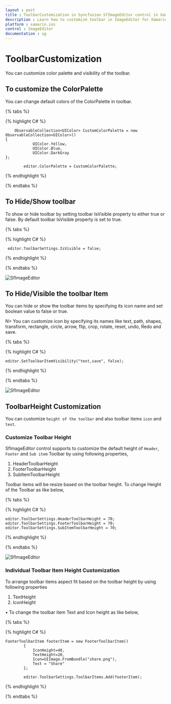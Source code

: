```yaml
---
layout : post
title : ToolbarCustomization in Syncfusion SfImageEditor control in Xamarin.iOS
description : Learn how to customize toolbar in ImageEditor for Xamarin.iOS
platform : xamarin.ios
control : ImageEditor
documentation : ug
---
```


# ToolbarCustomization

You can customize color palette and visibility of the toolbar.

## To customize the ColorPalette

You can change default colors of the ColorPalette in toolbar.

{% tabs %}

{% highlight C# %}

    	ObservableCollection<UIColor> CustomColorPalette = new ObservableCollection<UIColor>()
	{
				UIColor.Yellow,
				UIColor.Blue,
				UIColor.DarkGray
	};

			editor.ColorPalette = CustomColorPalette;
{% endhighlight %}

{% endtabs %}


## To Hide/Show toolbar

To show or hide toolbar by setting toolbar IsVisible property to either true or false. By default toolbar IsVisible property is set to true.

{% tabs %}

{% highlight C# %}

     
     editor.ToolbarSettings.IsVisible = false;
     

{% endhighlight %}

{% endtabs %}

![SfImageEditor](ImageEditor_images/toolbarvisibility.png)


## To Hide/Visible the toolbar Item

You can hide or show the toolbar items by specifying its icon name and set boolean value to false or true. 

 N> You can customize icon  by specifying its names  like  text, path, shapes, transform, rectangle, circle, arrow, flip, crop, rotate, reset, undo, Redo and save.

{% tabs %}

{% highlight C# %}

    editor.SetToolbarItemVisibility("text,save", false);

{% endhighlight %}

{% endtabs %}


![SfImageEditor](ImageEditor_images/toolbaritemvisibility.png)

## ToolbarHeight Customization

You can customize `height of the toolbar` and also toolbar items `icon` and `text`.

### Customize Toolbar Height 

SfImageEditor control supports to customize the default height of `Header`, `Footer` and `Sub item` Toolbar by using following properties,
1.	HeaderToolbarHeight
2.	FooterToolbarHeight 
3.	SubItemToolbarHeight

Toolbar items will be resize based on the toolbar height. To change Height of the Toolbar as like below,

{% tabs %}

{% highlight C# %}

    editor.ToolbarSettings.HeaderToolbarHeight = 70;
    editor.ToolbarSettings.FooterToolbarHeight = 70;
    editor.ToolbarSettings.SubItemToolbarHeight = 70;

{% endhighlight %}

{% endtabs %}

![SfImageEditor](ImageEditor_images/ToolbarHeight.png)

### Individual Toolbar Item Height Customization

To arrange toolbar items aspect fit based on the toolbar height by using following properties  

1.  TextHeight
2.  IconHeight

•	To change the toolbar item Text and Icon height as like below,

{% tabs %}

{% highlight C# %}

	FooterToolbarItem footerItem = new FooterToolbarItem()
            {
                IconHeight=40,
                TextHeight=20,
                Icon=UIImage.FromBundle("share.png"),
                Text = "Share"
            };

            editor.ToolbarSettings.ToolbarItems.Add(footerItem);

{% endhighlight %}

{% endtabs %}




